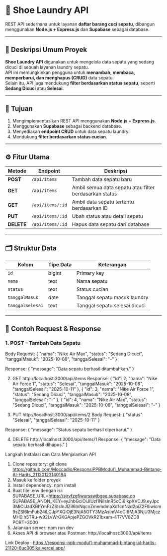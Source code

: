 # 🧼 Shoe Laundry API

REST API sederhana untuk layanan **daftar barang cuci sepatu**, dibangun menggunakan **Node.js + Express.js** dan **Supabase** sebagai database.

---

## 📘 Deskripsi Umum Proyek

**Shoe Laundry API** digunakan untuk mengelola data sepatu yang sedang dicuci di sebuah layanan laundry sepatu.  
API ini memungkinkan pengguna untuk **menambah, membaca, memperbarui, dan menghapus (CRUD)** data sepatu.  
Selain itu, API juga mendukung **filter berdasarkan status sepatu**, seperti **Sedang Dicuci** atau **Selesai**.

---

## 🎯 Tujuan

1. Mengimplementasikan REST API menggunakan **Node.js + Express.js**.  
2. Menggunakan **Supabase** sebagai backend database.  
3. Menyediakan **endpoint CRUD** untuk data sepatu laundry.  
4. Mendukung **filter berdasarkan status cucian**.

---

## ⚙️ Fitur Utama

| Metode | Endpoint | Deskripsi |
|---------|-----------|-----------|
| **POST** | `/api/items` | Tambah data sepatu baru |
| **GET** | `/api/items` | Ambil semua data sepatu atau filter berdasarkan status |
| **GET** | `/api/items/:id` | Ambil data sepatu tertentu berdasarkan ID |
| **PUT** | `/api/items/:id` | Ubah status atau detail sepatu |
| **DELETE** | `/api/items/:id` | Hapus data sepatu dari database |

---

## 🗂️ Struktur Data

| Kolom | Tipe Data | Keterangan |
|--------|------------|------------|
| `id` | bigint | Primary key |
| `nama` | text | Nama sepatu |
| `status` | text | Status cucian |
| `tanggalMasuk` | date | Tanggal sepatu masuk laundry |
| `tanggalSelesai` | text | Tanggal sepatu selesai dicuci |

---

## 📩 Contoh Request & Response

### 1. **POST** – Tambah Data Sepatu

Body Request:
{
  "nama": "Nike Air Max",
  "status": "Sedang Dicuci",
  "tanggalMasuk": "2025-10-08",
  "tanggalSelesai": "-"
}

Response:
{
  "message": "Data sepatu berhasil ditambahkan."
}

2. GET http://localhost:3000/api/items
Response:
    {
        "id": 2,
        "nama": "Nike Air Force 1",
        "status": "Selesai",
        "tanggalMasuk": "2025-10-08",
        "tanggalSelesai": "2025-10-11"
    },
    {
        "id": 3,
        "nama": "Nike Air Force 1",
        "status": "Sedang Dicuci",
        "tanggalMasuk": "2025-10-08",
        "tanggalSelesai": "-"
    },
    {
        "id": 4,
        "nama": "Nike Air Max",
        "status": "Sedang Dicuci",
        "tanggalMasuk": "2025-10-08",
        "tanggalSelesai": "-"
    }

3. PUT http://localhost:3000/api/items/2
Body Request:
{
  "status": "Selesai",
  "tanggalSelesai": "2025-10-11"
}

Response:
{
  "message": "Status sepatu berhasil diperbarui."
}

4. DELETE http://localhost:3000/api/items/1
Response:
{
  "message": "Data sepatu berhasil dihapus."
}

Langkah Instalasi dan Cara Menjalankan API
1. Clone repository: git clone https://github.com/Moccadio/ResponsiPPBModul1_Muhammad-Bintang-Al-Harits_21120123140184
2. Masuk ke folder proyek
3. Install dependency: npm install
4. Buat file .env dengan isi:
SUPABASE_URL=https://sjrvfzgfiwursswjbgae.supabase.co
SUPABASE_ANON_KEY=eyJhbGciOiJIUzI1NiIsInR5cCI6IkpXVCJ9.eyJpc3MiOiJzdXBhYmFzZSIsInJlZiI6InNqcnZmemdmaXd1cnNzd2piZ2FlIiwicm9sZSI6ImFub24iLCJpYXQiOjE3NjA5OTY3MzAsImV4cCI6MjA3NjU3MjczMH0.h5TRu-w92LvWrGKGApjePZGOVkR21bxam-4T7VV8ZD8
PORT=3000
5. Jalankan server: npm run dev
6. Akses API di browser atau Postman: http://localhost:3000/api/items


Link Deploy : https://responsi-ppb-modul1-muhammad-bintang-al-harits-21120-6uc005ika.vercel.app/

